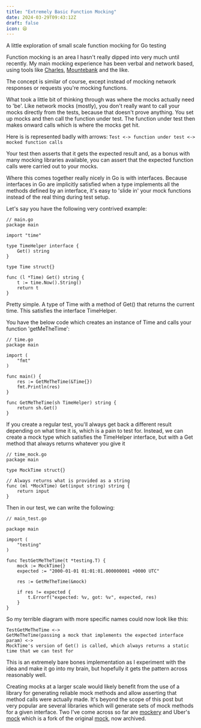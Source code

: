 ```yaml
---
title: "Extremely Basic Function Mocking"
date: 2024-03-29T09:43:12Z
draft: false
icon: 😆
---
```


A little exploration of small scale function mocking for Go testing<!--more-->

Function mocking is an area I hasn't really dipped into very much until recently. My main mocking experience has been verbal and network based, using tools like [Charles](https://www.charlesproxy.com/), [Mountebank](http://www.mbtest.org/) and the like.

The concept is similar of course, except instead of mocking network responses or requests you're mocking functions.

What took a little bit of thinking through was where the mocks actually need to 'be'. Like network mocks (mostly), you don't really want to call your mocks directly from the tests, because that doesn't prove anything. You set up mocks and then call the function under test. The function under test then makes onward calls which is where the mocks get hit.

Here is is represented badly with arrows: `Test <-> function under test <-> mocked function calls`

Your test then asserts that it gets the expected result and, as a bonus with many mocking libraries available, you can assert that the expected function calls were carried out to your mocks.

Where this comes together really nicely in Go is with interfaces. Because interfaces in Go are implicitly satisfied when a type implements all the methods defined by an interface, it's easy to 'slide in' your mock functions instead of the real thing during test setup.

Let's say you have the following very contrived example:

```
// main.go
package main

import "time"

type TimeHelper interface {
	Get() string
}

type Time struct{}

func (l *Time) Get() string {
	t := time.Now().String()
	return t
}
```

Pretty simple. A type of Time with a method of Get() that returns the current time. This satisfies the interface TimeHelper.

You have the below code which creates an instance of Time and calls your function 'getMeTheTime':

```
// time.go
package main

import (
	"fmt"
)

func main() {
	res := GetMeTheTime(&Time{})
	fmt.Println(res)
}

func GetMeTheTime(sh TimeHelper) string {
	return sh.Get()
}
```

If you create a regular test, you'll always get back a different result depending on what time it is, which is a pain to test for. Instead, we can create a mock type which satisfies the TimeHelper interface, but with a Get method that always returns whatever you give it

```
// time_mock.go
package main

type MockTime struct{}

// Always returns what is provided as a string
func (ml *MockTime) Get(input string) string {
	return input
}

```

Then in our test, we can write the following:

```
// main_test.go

package main

import (
	"testing"
)

func TestGetMeTheTime(t *testing.T) {
	mock := MockTime{}
	expected := "2000-01-01 01:01:01.000000001 +0000 UTC"

	res := GetMeTheTime(&mock)

	if res != expected {
		t.Errorf("expected: %v, got: %v", expected, res)
	}
}
```

So my terrible diagram with more specific names could now look like this:

```
TestGetMeTheTime <-> 
GetMeTheTime(passing a mock that implements the expected interface param) <-> 
MockTime's version of Get() is called, which always returns a static time that we can test for
```

This is an extremely bare bones implementation as I experiment with the idea and make it go into my brain, but hopefully it gets the pattern across reasonably well. 

Creating mocks at a larger scale would likely benefit from the use of a library for generating reliable mock methods and allow asserting that method calls were actually made. It's beyond the scope of this post but very popular are several libraries which will generate sets of mock methods for a given interface. Two I've come across so far are [mockery](https://github.com/vektra/mockery) and Uber's [mock](https://github.com/uber-go/mock) which is a fork of the original [mock](https://github.com/golang/mock), now archived.